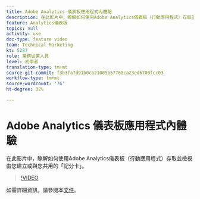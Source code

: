 ```yaml
---
title: Adobe Analytics 儀表板應用程式內體驗
description: 在此影片中，瞭解如何使用Adobe Analytics儀表板（行動應用程式）存取並檢視由您建立或與您共用的「記分卡」。
feature: Analytics儀表板
topics: null
activity: use
doc-type: feature video
team: Technical Marketing
kt: 5287
role: 業務從業人員
level: 初學者
translation-type: tm+mt
source-git-commit: f3b3fa7d91b0cb21005b57768ca23ed6700fcc03
workflow-type: tm+mt
source-wordcount: '76'
ht-degree: 32%

---
```



# Adobe Analytics 儀表板應用程式內體驗

在此影片中，瞭解如何使用Adobe Analytics儀表板（行動應用程式）存取並檢視由您建立或與您共用的「記分卡」。

>[!VIDEO](https://video.tv.adobe.com/v/34545/?quality=12)

如需詳細資訊，請參閱本[文件](https://docs.adobe.com/help/zh-Hant/analytics/analyze/mobapp/home.html)。

